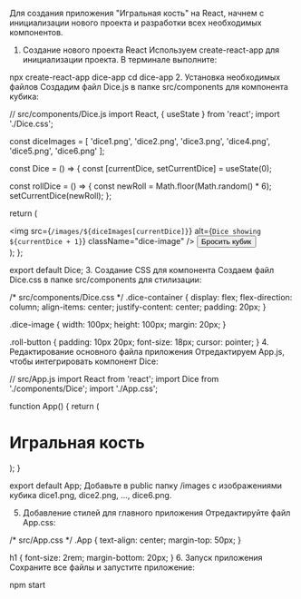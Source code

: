 Для создания приложения "Игральная кость" на React, начнем с инициализации нового проекта и разработки всех необходимых компонентов.

1. Создание нового проекта React
Используем create-react-app для инициализации проекта. В терминале выполните:

npx create-react-app dice-app
cd dice-app
2. Установка необходимых файлов
Создадим файл Dice.js в папке src/components для компонента кубика:

// src/components/Dice.js
import React, { useState } from 'react';
import './Dice.css';

const diceImages = [
  'dice1.png', 'dice2.png', 'dice3.png',
  'dice4.png', 'dice5.png', 'dice6.png'
];

const Dice = () => {
  const [currentDice, setCurrentDice] = useState(0);

  const rollDice = () => {
    const newRoll = Math.floor(Math.random() * 6);
    setCurrentDice(newRoll);
  };

  return (
    <div className="dice-container">
      <img src={`/images/${diceImages[currentDice]}`} alt={`Dice showing ${currentDice + 1}`} className="dice-image" />
      <button className="roll-button" onClick={rollDice}>Бросить кубик</button>
    </div>
  );
};

export default Dice;
3. Создание CSS для компонента
Создаем файл Dice.css в папке src/components для стилизации:

/* src/components/Dice.css */
.dice-container {
  display: flex;
  flex-direction: column;
  align-items: center;
  justify-content: center;
  padding: 20px;
}

.dice-image {
  width: 100px;
  height: 100px;
  margin: 20px;
}

.roll-button {
  padding: 10px 20px;
  font-size: 18px;
  cursor: pointer;
}
4. Редактирование основного файла приложения
Отредактируем App.js, чтобы интегрировать компонент Dice:

// src/App.js
import React from 'react';
import Dice from './components/Dice';
import './App.css';

function App() {
  return (
    <div className="App">
      <h1>Игральная кость</h1>
      <Dice />
    </div>
  );
}

export default App;
Добавьте в public папку /images с изображениями кубика dice1.png, dice2.png, ..., dice6.png.

5. Добавление стилей для главного приложения
Отредактируйте файл App.css:

/* src/App.css */
.App {
  text-align: center;
  margin-top: 50px;
}

h1 {
  font-size: 2rem;
  margin-bottom: 20px;
}
6. Запуск приложения
Сохраните все файлы и запустите приложение:

npm start
